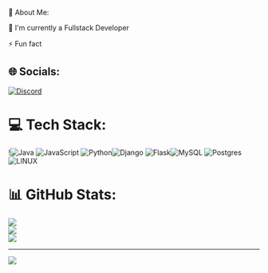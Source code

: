 💫 About Me:

🔭 I'm currently a Fullstack Developer<br>

⚡ Fun fact


## 🌐 Socials:
[![Discord](https://img.shields.io/badge/Discord-%237289DA.svg?logo=discord&logoColor=white)](https://discord.gg/GugaaMenezes#8978) 

# 💻 Tech Stack:
!![Java](https://img.shields.io/badge/java-%23ED8B00.svg?style=for-the-badge&logo=java&logoColor=white) ![JavaScript](https://img.shields.io/badge/javascript-%23323330.svg?style=for-the-badge&logo=javascript&logoColor=%23F7DF1E) ![Python](https://img.shields.io/badge/python-3670A0?style=for-the-badge&logo=python&logoColor=ffdd54)![Django](https://img.shields.io/badge/django-%23092E20.svg?style=for-the-badge&logo=django&logoColor=white) ![Flask](https://img.shields.io/badge/flask-%23000.svg?style=for-the-badge&logo=flask&logoColor=white)![MySQL](https://img.shields.io/badge/mysql-%2300f.svg?style=for-the-badge&logo=mysql&logoColor=white) ![Postgres](https://img.shields.io/badge/postgres-%23316192.svg?style=for-the-badge&logo=postgresql&logoColor=white) ![LINUX](https://img.shields.io/badge/Linux-FCC624?style=for-the-badge&logo=linux&logoColor=black)

# 📊 GitHub Stats:
![](https://github-readme-stats.vercel.app/api?username=GugaaMenezes&theme=dark&hide_border=true&include_all_commits=false&count_private=true)<br/>
![](https://github-readme-streak-stats.herokuapp.com/?user=GugaaMenezes&theme=dark&hide_border=true)<br/>
![](https://github-readme-stats.vercel.app/api/top-langs/?username=GugaaMenezes&theme=dark&hide_border=true&include_all_commits=false&count_private=true&layout=compact)

---
[![](https://visitcount.itsvg.in/api?id=GugaaMenezes&icon=0&color=0)](https://visitcount.itsvg.in)

<!-- Proudly created with GPRM ( https://gprm.itsvg.in ) -->

